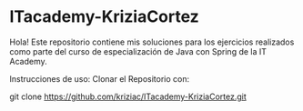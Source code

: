 # ITacademy-KriziaCortez

Hola! Este repositorio contiene mis soluciones para los ejercicios realizados como parte del curso de especialización de Java con Spring de la IT Academy.

Instrucciones de uso:
Clonar el Repositorio con: 

git clone https://github.com/kriziac/ITacademy-KriziaCortez.git

